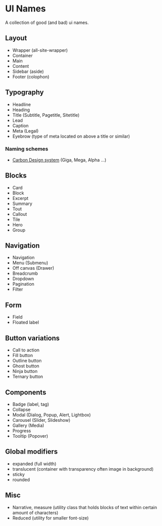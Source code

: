 # UI Names
A collection of good (and bad) ui names. 

## Layout
- Wrapper (all-site-wrapper)
- Container
- Main
- Content
- Sidebar (aside)
- Footer (colophon)

## Typography
- Headline
- Heading
- Title (Subtitle, Pagetitle, Sitetitle)
- Lead
- Caption
- Meta (Legal)
- Eyebrow (type of meta located on above a title or similar)

### Naming schemes
- [Carbon Design system](http://carbondesignsystem.com/style/typography/type-styles) (Giga, Mega, Alpha ...)

## Blocks
- Card
- Block
- Excerpt
- Summary
- Tout
- Callout
- Tile
- Hero
- Group

## Navigation
- Navigation 
- Menu (Submenu)
- Off canvas (Drawer)
- Breadcrumb
- Dropdown 
- Pagination
- Filter

## Form
- Field
- Floated label

## Button variations
- Call to action
- Fill button
- Outline button
- Ghost button
- Ninja button
- Ternary button

## Components
- Badge (label, tag)
- Collapse
- Modal (Dialog, Popup, Alert, Lightbox)
- Carousel (Slider, Slideshow)
- Gallery (Media)
- Progress
- Tooltip (Popover)

## Global modifiers
- expanded (full width)
- translucent (container with transparency often image in background)
- sticky
- rounded

## Misc
- Narrative, measure (utility class that holds blocks of text within certain amount of characters)
- Reduced (utility for smaller font-size)
